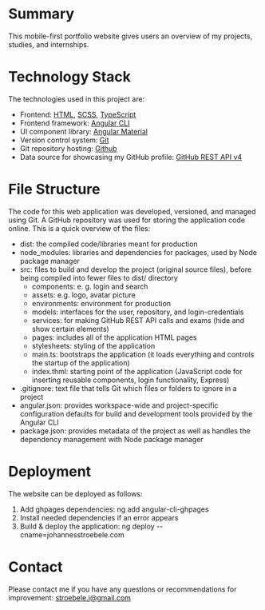 # Summary
This mobile-first portfolio website gives users an overview of my projects, studies, and internships.

# Technology Stack
The technologies used in this project are:

* Frontend: [HTML](https://www.w3.org/TR/html52/), [SCSS](https://sass-lang.com/), [TypeScript](https://www.typescriptlang.org/)
* Frontend framework: [Angular CLI](https://github.com/angular/angular-cli)
* UI component library: [Angular Material](https://material.angular.io/)
* Version control system: [Git](https://git-scm.com/)
* Git repository hosting: [Github](http://github.com/)
* Data source for showcasing my GitHub profile: [GitHub REST API v4](https://developer.github.com/v4/)

# File Structure
The code for this web application was developed, versioned, and managed using Git. A GitHub repository was used for storing the application code online. This is a quick overview of the files:

* dist: the compiled code/libraries meant for production
* node_modules: libraries and dependencies for packages, used by Node package manager
* src: files to build and develop the project (original source files), before being compiled into fewer files to dist/ directory
  * components: e. g. login and search
  * assets: e.g. logo, avatar picture
  * environments: environment for production
  * models: interfaces for the user, repository, and login-credentials
  * services: for making GitHub REST API calls and exams (hide and show certain elements)
  * pages: includes all of the application HTML pages
  * stylesheets: styling of the application
  * main.ts: bootstraps the application (it loads everything and controls the startup of the application)
  * index.thml: starting point of the application (JavaScript code for inserting reusable components, login functionality, Express)
* .gitignore: text file that tells Git which files or folders to ignore in a project
* angular.json: provides workspace-wide and project-specific configuration defaults for build and development tools provided by the Angular CLI
* package.json: provides metadata of the project as well as handles the dependency management with Node package manager

# Deployment
The website can be deployed as follows:
1. Add ghpages dependencies: ng add angular-cli-ghpages
2. Install needed dependencies if an error appears
3. Build & deploy the application: ng deploy --cname=johannesstroebele.com

# Contact
Please contact me if you have any questions or recommendations for improvement: stroebele.j@gmail.com
